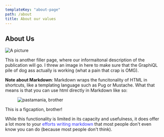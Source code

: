 ```yaml
---
templateKey: "about-page"
path: /about
title: About our values
---
```

## About Us
![A picture](/img/6.jpg)

This is another filler page, where our informaitonal description of the publication will go. I threw an image in here to make sure that the GraphiQL pile of dog ass actually is working (what a pain that crap is OMG).

**Note about Markdown**: 
    Markdown wraps the funcitonality of HTML in shortcuts, like a templating language such as Pug or Mustache. What that means is that you can use html directly in Markdown like so:
    
<figure>
    <img src="https://3.bp.blogspot.com/-zhmruBntWIE/T54t8dnG17I/AAAAAAAAG1k/NX1SrK5PNCM/s400/hulk-hogan-was-very-wrong-about-americas-love-for-pasta.jpg" alt="pastamania, brother">
</figure>
<figcaption>This is a figcaption, brother!</figcaption>

While this functionality is limited in its capacity and usefulness, it does offer a lot more to your <span style="color:#3333ff;">efforts writing markdown</span> that most people don't even know you can do (because most people don't think).

